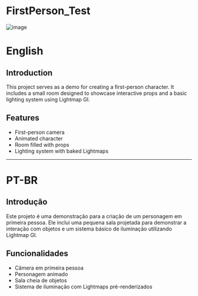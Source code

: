# FirstPerson_Test

![image](https://github.com/user-attachments/assets/8c2b83b2-b9e3-42c3-9881-f32a496ec231)

# English

## Introduction

This project serves as a demo for creating a first-person character. It includes a small room designed to showcase interactive props and a basic lighting system using Lightmap GI.

## Features

- First-person camera
- Animated character
- Room filled with props
- Lighting system with baked Lightmaps

---

# PT-BR

## Introdução

Este projeto é uma demonstração para a criação de um personagem em primeira pessoa. Ele inclui uma pequena sala projetada para demonstrar a interação com objetos e um sistema básico de iluminação utilizando Lightmap GI.

## Funcionalidades

- Câmera em primeira pessoa  
- Personagem animado
- Sala cheia de objetos
- Sistema de iluminação com Lightmaps pré-renderizados

